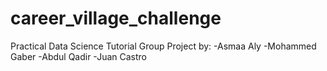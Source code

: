 # career_village_challenge
Practical Data Science Tutorial Group Project by:
-Asmaa Aly
-Mohammed Gaber
-Abdul Qadir
-Juan Castro

